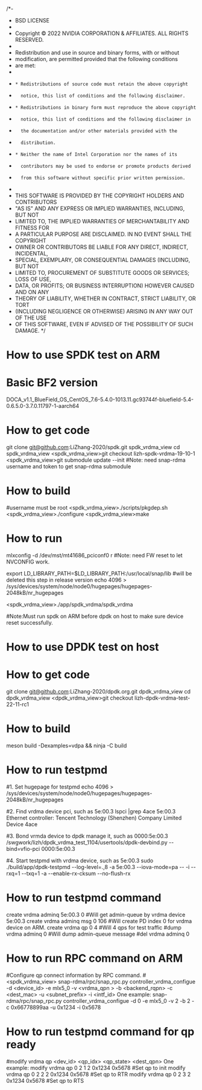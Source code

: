 /*-
 *   BSD LICENSE
 *
 *   Copyright © 2022 NVIDIA CORPORATION & AFFILIATES. ALL RIGHTS RESERVED.
 *
 *   Redistribution and use in source and binary forms, with or without
 *   modification, are permitted provided that the following conditions
 *   are met:
 *
 *     * Redistributions of source code must retain the above copyright
 *       notice, this list of conditions and the following disclaimer.
 *     * Redistributions in binary form must reproduce the above copyright
 *       notice, this list of conditions and the following disclaimer in
 *       the documentation and/or other materials provided with the
 *       distribution.
 *     * Neither the name of Intel Corporation nor the names of its
 *       contributors may be used to endorse or promote products derived
 *       from this software without specific prior written permission.
 *
 *   THIS SOFTWARE IS PROVIDED BY THE COPYRIGHT HOLDERS AND CONTRIBUTORS
 *   "AS IS" AND ANY EXPRESS OR IMPLIED WARRANTIES, INCLUDING, BUT NOT
 *   LIMITED TO, THE IMPLIED WARRANTIES OF MERCHANTABILITY AND FITNESS FOR
 *   A PARTICULAR PURPOSE ARE DISCLAIMED. IN NO EVENT SHALL THE COPYRIGHT
 *   OWNER OR CONTRIBUTORS BE LIABLE FOR ANY DIRECT, INDIRECT, INCIDENTAL,
 *   SPECIAL, EXEMPLARY, OR CONSEQUENTIAL DAMAGES (INCLUDING, BUT NOT
 *   LIMITED TO, PROCUREMENT OF SUBSTITUTE GOODS OR SERVICES; LOSS OF USE,
 *   DATA, OR PROFITS; OR BUSINESS INTERRUPTION) HOWEVER CAUSED AND ON ANY
 *   THEORY OF LIABILITY, WHETHER IN CONTRACT, STRICT LIABILITY, OR TORT
 *   (INCLUDING NEGLIGENCE OR OTHERWISE) ARISING IN ANY WAY OUT OF THE USE
 *   OF THIS SOFTWARE, EVEN IF ADVISED OF THE POSSIBILITY OF SUCH DAMAGE.
 */

How to use SPDK test on ARM 
===========================

Basic BF2 version
==================
DOCA_v1.1_BlueField_OS_CentOS_7.6-5.4.0-1013.11.gc93744f-bluefield-5.4-0.6.5.0-3.7.0.11797-1-aarch64

How to get code
==================
git clone git@github.com:LiZhang-2020/spdk.git spdk_vrdma_view
cd spdk_vrdma_view
<spdk_vrdma_view>git checkout lizh-spdk-vrdma-19-10-1
<spdk_vrdma_view>git submodule update --init
#Note: need snap-rdma username and token to get snap-rdma submodule

How to build
==================
#username must be root
<spdk_vrdma_view>./scripts/pkgdep.sh
<spdk_vrdma_view>./configure
<spdk_vrdma_view>make

How to run
==================
mlxconfig -d /dev/mst/mt41686_pciconf0 r
#Note: need FW reset to let NVCONFIG work.

export LD_LIBRARY_PATH=$LD_LIBRARY_PATH:/usr/local/snap/lib #will be deleted this step in release version
echo 4096 > /sys/devices/system/node/node0/hugepages/hugepages-2048kB/nr_hugepages

<spdk_vrdma_view>./app/spdk_vrdma/spdk_vrdma

#Note:Must run spdk on ARM before dpdk on host to make sure device reset successfully.

How to use DPDK test on host 
=================================

How to get code
==============================
git clone git@github.com:LiZhang-2020/dpdk.org.git  dpdk_vrdma_view
cd dpdk_vrdma_view
<dpdk_vrdma_view>git checkout lizh-dpdk-vrdma-test-22-11-rc1

How to build
==============================
meson build -Dexamples=vdpa && ninja -C build

How to run testpmd
==============================
#1. Set hugepage for testpmd
echo 4096 > /sys/devices/system/node/node0/hugepages/hugepages-2048kB/nr_hugepages

#2. Find vrdma device pci, such as 5e:00.3
lspci |grep 4ace
5e:00.3 Ethernet controller: Tencent Technology (Shenzhen) Company Limited Device 4ace

#3. Bond vrmda device to dpdk manage it, such as 0000:5e:00.3
/swgwork/lizh/dpdk_vrdma_test_1104/usertools/dpdk-devbind.py --bind=vfio-pci 0000:5e:00.3

#4. Start testpmd with vrdma device, such as 5e:00.3
sudo ./build/app/dpdk-testpmd --log-level=.,8 -a 5e:00.3 --iova-mode=pa  -- -i --rxq=1 --txq=1 -a --enable-rx-cksum --no-flush-rx

How to run testpmd command
==============================
create vrdma adminq 5e:00.3 0    #Will get admin-queue by vrdma device 5e:00.3
create vrdma adminq msg 0 106    #Will create PD index 0 for vrdma device on ARM.
create vrdma qp 0 4              #Will 4 qps for test traffic
#dump vrdma adminq 0             #Will dump admin-queue message
#del vrdma adminq 0

How to run RPC command on ARM
==============================
#Configure qp connect information by RPC command.
#<spdk_vrdma_view> snap-rdma/rpc/snap_rpc.py controller_vrdma_configue -d <device_id> -e mlx5_0 -v <vrdma_qpn > -b <backend_rqpn> -c <dest_mac> -u <subnet_prefix> -i <intf_id>
One example:
snap-rdma/rpc/snap_rpc.py controller_vrdma_configue -d 0 -e mlx5_0  -v 2 -b 2 -c 0x66778899aa -u  0x1234 -i 0x5678

How to run testpmd command for qp ready
==============================
#modify vrdma qp <dev_id> <qp_idx> <qp_state> <dest_qpn> <sip> <dip>
One example:
modify vrdma qp 0 2 1 2 0x1234 0x5678  #Set qp to init
modify vrdma qp 0 2 2 2 0x1234 0x5678  #Set qp to RTR
modify vrdma qp 0 2 3 2 0x1234 0x5678  #Set qp to RTS